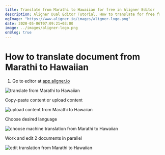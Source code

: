 ```yaml
---
title: Translate from Marathi to Hawaiian for free in Aligner Editor
description: Aligner Dual Editor Tutorial. How to translate for free from Marathi to Hawaiian. Aligner is multilingual document management platform. 
ogImage: "https://www.aligner.io/images/aligner-logo.png"
date: 2020-05-06T07:09:21+03:00
image: ../images/aligner-logo.png
onBlog: true
---
```


# How to translate document from Marathi to Hawaiian

1. Go to editor at [app.aligner.io](https://app.aligner.io "Aligner App web page")

![translate from Marathi to Hawaiian](../aligner-blank-editor.png "translate from Marathi to Hawaiian")

Copy-paste content or upload content

![upload content from Marathi to Hawaiian](../aligner-uploaded-document.png "upload content from Marathi to Hawaiian")

Choose desired language

![choose machine translation from Marathi to Hawaiian](../aligner-language-dropdown.png "choose machine translation from Marathi to Hawaiian")

Work and edit 2 documents in parallel

![edit translation from Marathi to Hawaiian](../aligner-double-sitded-editor.png "edit translation from Marathi to Hawaiian")


